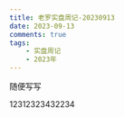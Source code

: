 ```yaml
---
title: 老罗实盘周记-20230913
date: 2023-09-13
comments: true
tags:
    - 实盘周记
    - 2023年
---
```


随便写写

12312323432234